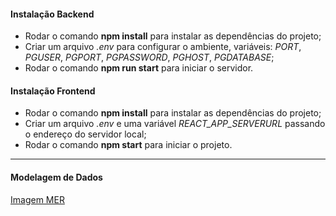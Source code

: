 <h4>Instalação Backend</h4>
    
<ul>
    <li>Rodar o comando <strong>npm install</strong> para instalar as dependências do projeto;</li>
    <li>Criar um arquivo <i>.env</i> para configurar o ambiente, variáveis: <i>PORT</i>, <i>PGUSER</i>, <i>PGPORT</i>, <i>PGPASSWORD</i>, <i>PGHOST</i>, <i>PGDATABASE</i>;</li>
    <li>Rodar o comando <strong>npm run start</strong> para iniciar o servidor.</li> 
</ul>

<h4>Instalação Frontend</h4>
    
<ul>
    <li>Rodar o comando <strong>npm install</strong> para instalar as dependências do projeto;</li>
    <li>Criar um arquivo <i>.env</i> e uma variável <i>REACT_APP_SERVERURL</i> passando o endereço do servidor local;</li>
    <li>Rodar o comando <strong>npm start</strong> para iniciar o projeto.</li>
</ul>

<hr />

<h4>Modelagem de Dados</h4>
<a href="file:///home/runner/Imagens/Capturas%20de%20tela/Captura%20de%20tela%20de%202023-08-24%2009-59-08.png">Imagem MER</a>

